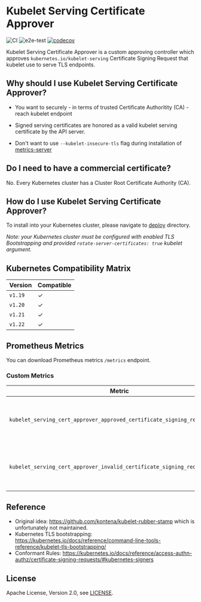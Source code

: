 # Kubelet Serving Certificate Approver

![CI](https://github.com/alex1989hu/kubelet-serving-cert-approver/workflows/build-and-test/badge.svg)
![e2e-test](https://github.com/alex1989hu/kubelet-serving-cert-approver/workflows/e2e-test/badge.svg)
[![codecov](https://codecov.io/gh/alex1989hu/kubelet-serving-cert-approver/branch/main/graph/badge.svg)](https://codecov.io/gh/alex1989hu/kubelet-serving-cert-approver)

Kubelet Serving Certificate Approver is a custom approving controller which approves `kubernetes.io/kubelet-serving` Certificate Signing Request that kubelet use to serve TLS endpoints.

## Why should I use Kubelet Serving Certificate Approver?

* You want to securely - in terms of trusted Certificate Authoritity (CA) - reach kubelet endpoint

* Signed serving certificates are honored as a valid kubelet serving certificate by the API server.

* Don't want to use `--kubelet-insecure-tls` flag during installation of [metrics-server](https://github.com/kubernetes-sigs/metrics-server/)

## Do I need to have a commercial certificate?

No. Every Kubernetes cluster has a Cluster Root Certificate Authority (CA).

## How do I use Kubelet Serving Certificate Approver?

To install into your Kubernetes cluster, please navigate to [deploy](deploy) directory.

*Note: your Kubernetes cluster must be configured with enabled TLS Bootstrapping and provided `rotate-server-certificates: true` kubelet argument.*

## Kubernetes Compatibility Matrix

| Version        | Compatible |
| -------------- | ---------- |
| `v1.19`        | &check;    |
| `v1.20`        | &check;    |
| `v1.21`        | &check;    |
| `v1.22`        | &check;    |

## Prometheus Metrics

You can download Prometheus metrics `/metrics` endpoint.

### Custom Metrics

| Metric                                                                     | Description                                        |
| -------------------------------------------------------------------------- | -------------------------------------------------- |
| `kubelet_serving_cert_approver_approved_certificate_signing_request_count` | The number of approved Certificate Signing Request |
| `kubelet_serving_cert_approver_invalid_certificate_signing_request_count`  | The number of invalid Certificate Signing Request  |

## Reference

* Original idea: <https://github.com/kontena/kubelet-rubber-stamp> which is unfortunately not maintained.
* Kubernetes TLS bootstrapping: <https://kubernetes.io/docs/reference/command-line-tools-reference/kubelet-tls-bootstrapping/>
* Conformant Rules: <https://kubernetes.io/docs/reference/access-authn-authz/certificate-signing-requests/#kubernetes-signers>

## License

Apache License, Version 2.0, see [LICENSE](LICENSE).
